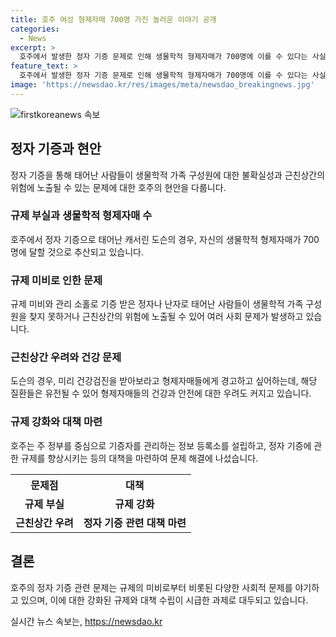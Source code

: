 ```yaml
---
title: 호주 여성 형제자매 700명 가진 놀라운 이야기 공개
categories:
  - News
excerpt: >
  호주에서 발생한 정자 기증 문제로 인해 생물학적 형제자매가 700명에 이를 수 있다는 사실이 드러났습니다. 기증 받은 정자를 통해 태어난 여성이 자신과 유사한 여성을 만나고 그들의 친부가 같음을 발견했고, 이를 계기로 생물학적 형제자매들을 찾아냈습니다. 이에 대한 우려와 함께 호주는 관리 감독을 강화하기로 결정했습니다. 정액 샘플의 폐기와 기증자를 관리하는 정보 등록소 설립 등을 통해 이러한 문제를 해결하려고 하고 있습니다. (150자)
feature_text: >
  호주에서 발생한 정자 기증 문제로 인해 생물학적 형제자매가 700명에 이를 수 있다는 사실이 드러났습니다. 기증 받은 정자를 통해 태어난 여성이 자신과 유사한 여성을 만나고 그들의 친부가 같음을 발견했고, 이를 계기로 생물학적 형제자매들을 찾아냈습니다. 이에 대한 우려와 함께 호주는 관리 감독을 강화하기로 결정했습니다. 정액 샘플의 폐기와 기증자를 관리하는 정보 등록소 설립 등을 통해 이러한 문제를 해결하려고 하고 있습니다. (150자)
image: 'https://newsdao.kr/res/images/meta/newsdao_breakingnews.jpg'
---
```


<p><img src="https://newsdao.kr/res/images/meta/newsdao_breakingnews.jpg" alt="firstkoreanews 속보" /></p>

<h2 data-ke-size="size26">정자 기증과 현안</h2>

<p data-ke-size="size16">정자 기증을 통해 태어난 사람들이 생물학적 가족 구성원에 대한 불확실성과 근친상간의 위험에 노출될 수 있는 문제에 대한 호주의 현안을 다룹니다.</p>

<h3>규제 부실과 생물학적 형제자매 수</h3>

<p data-ke-size="size16">호주에서 정자 기증으로 태어난 캐서린 도슨의 경우, 자신의 생물학적 형제자매가 700명에 달할 것으로 추산되고 있습니다.</p>

<h3>규제 미비로 인한 문제</h3>

<p data-ke-size="size16">규제 미비와 관리 소홀로 기증 받은 정자나 난자로 태어난 사람들이 생물학적 가족 구성원을 찾지 못하거나 근친상간의 위험에 노출될 수 있어 여러 사회 문제가 발생하고 있습니다.</p>

<h3>근친상간 우려와 건강 문제</h3>

<p data-ke-size="size16">도슨의 경우, 미리 건강검진을 받아보라고 형제자매들에게 경고하고 싶어하는데, 해당 질환들은 유전될 수 있어 형제자매들의 건강과 안전에 대한 우려도 커지고 있습니다.</p>

<h3>규제 강화와 대책 마련</h3>

<p data-ke-size="size16">호주는 주 정부를 중심으로 기증자를 관리하는 정보 등록소를 설립하고, 정자 기증에 관한 규제를 향상시키는 등의 대책을 마련하여 문제 해결에 나섰습니다.</p>

<table>
    <tr>
        <th>문제점</th>
        <th>대책</th>
    </tr>
    <tr>
        <td style="text-align: center; height: 17px;"><b>규제 부실</b></td>
        <td style="text-align: center; height: 17px;"><b>규제 강화</b></td>
    </tr>
    <tr>
        <td style="text-align: center; height: 17px;"><b>근친상간 우려</b></td>
        <td style="text-align: center; height: 17px;"><b>정자 기증 관련 대책 마련</b></td>
    </tr>
</table>

<h2 data-ke-size="size26">결론</h2>

<p data-ke-size="size16">호주의 정자 기증 관련 문제는 규제의 미비로부터 비롯된 다양한 사회적 문제를 야기하고 있으며, 이에 대한 강화된 규제와 대책 수립이 시급한 과제로 대두되고 있습니다.</p>
실시간 뉴스 속보는, <a href="https://newsdao.kr" rel="dofollow">https://newsdao.kr</a>


